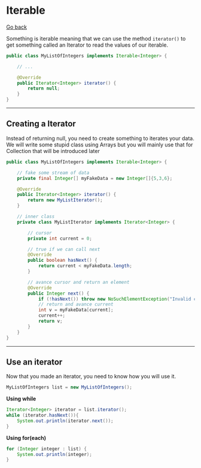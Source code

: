 # Iterable

[Go back](../index.md#advanced)

Something is iterable meaning that we can use the method `iterator()` to get something called an Iterator to read the values of our iterable.

```java
public class MyListOfIntegers implements Iterable<Integer> {

    // ...

    @Override
    public Iterator<Integer> iterator() {
        return null;
    }
}
```

<hr class="sr">

## Creating a Iterator

Instead of returning null, you need to create something to iterates your data. We will write some stupid class using Arrays but you will mainly use that for Collection that will be introduced later

```java
public class MyListOfIntegers implements Iterable<Integer> {

    // fake some stream of data
    private final Integer[] myFakeData = new Integer[]{5,3,6};

    @Override
    public Iterator<Integer> iterator() {
        return new MyListIterator();
    }

    // inner class
    private class MyListIterator implements Iterator<Integer> {

        // cursor
        private int current = 0;

        // true if we can call next
        @Override
        public boolean hasNext() {
            return current < myFakeData.length;
        }

        // avance cursor and return an element
        @Override
        public Integer next() {
            if (!hasNext()) throw new NoSuchElementException("Invalid call of next.");
            // return and avance current
            int v = myFakeData[current];
            current++;
            return v;
        }
    }
}
```

<hr class="sl">

## Use an iterator

Now that you made an iterator, you need to know how you will use it.

```java
MyListOfIntegers list = new MyListOfIntegers();
```

**Using while**

```java
Iterator<Integer> iterator = list.iterator();
while (iterator.hasNext()){
    System.out.println(iterator.next());
}
```

**Using for(each)**

```java
for (Integer integer : list) {
    System.out.println(integer);
}
```

